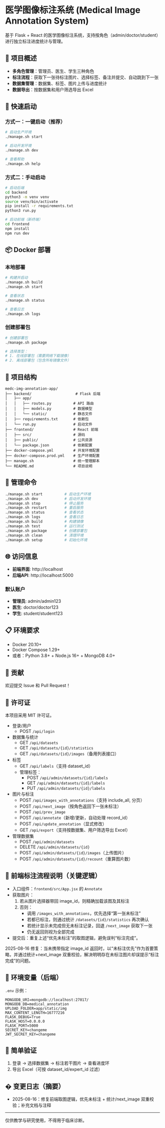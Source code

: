 # 医学图像标注系统 (Medical Image Annotation System)

基于 Flask + React 的医学图像标注系统，支持按角色（admin/doctor/student）进行独立标注进度统计与管理。

## 🎯 项目概述

- **多角色管理**：管理员、医生、学生三种角色
- **标注流程**：获取下一张待标注图片、选择标签、备注并提交、自动跳到下一张
- **数据集管理**：数据集、标签、图片上传与进度统计
- **数据导出**：按数据集和用户筛选导出 Excel

## 🚀 快速启动

### 方式一：一键启动（推荐）
```bash
# 启动生产环境
./manage.sh start

# 启动开发环境
./manage.sh dev

# 查看帮助
./manage.sh help
```

### 方式二：手动启动
```bash
# 启动后端
cd backend
python3 -m venv venv
source venv/bin/activate
pip install -r requirements.txt
python3 run.py

# 启动前端（新终端）
cd frontend
npm install
npm run dev
```

## 📦 Docker 部署

### 本地部署
```bash
# 构建并启动
./manage.sh build
./manage.sh start

# 查看状态
./manage.sh status

# 查看日志
./manage.sh logs
```

### 创建部署包
```bash
# 创建部署包
./manage.sh package

# 选择类型：
# 1. 在线部署包（需要网络下载镜像）
# 2. 离线部署包（包含所有镜像文件）
```

## 📁 项目结构

```
medc-img-annotation-app/
├── backend/                    # Flask 后端
│   ├── app/                   
│   │   ├── routes.py          # API 路由
│   │   ├── models.py          # 数据模型
│   │   └── static/            # 静态文件
│   ├── requirements.txt       # 依赖包
│   └── run.py                 # 启动文件
├── frontend/                  # React 前端
│   ├── src/                   # 源码
│   ├── public/                # 公共资源
│   └── package.json           # 依赖配置
├── docker-compose.yml         # 开发环境配置
├── docker-compose.prod.yml    # 生产环境配置
├── manage.sh                  # 统一管理脚本
└── README.md                  # 项目说明
```

## 🔧 管理命令

```bash
./manage.sh start          # 启动生产环境
./manage.sh dev            # 启动开发环境
./manage.sh stop           # 停止服务
./manage.sh restart        # 重启服务
./manage.sh status         # 查看状态
./manage.sh logs           # 查看日志
./manage.sh build          # 构建镜像
./manage.sh test           # 运行测试
./manage.sh package        # 创建部署包
./manage.sh clean          # 清理环境
./manage.sh setup          # 初始化环境
```

## 🌐 访问信息

- **前端界面**: http://localhost
- **后端API**: http://localhost:5000

### 默认账户
- **管理员**: admin/admin123
- **医生**: doctor/doctor123  
- **学生**: student/student123

## 📋 环境要求

- Docker 20.10+
- Docker Compose 1.29+
- 或者：Python 3.8+ + Node.js 16+ + MongoDB 4.0+

## 🤝 贡献

欢迎提交 Issue 和 Pull Request！

## 📄 许可证

本项目采用 MIT 许可证。

- 登录/用户
  - POST `/api/login`
- 数据集与统计
  - GET `/api/datasets`
  - GET `/api/datasets/{id}/statistics`
  - GET `/api/datasets/{id}/images`（备用列表接口）
- 标签
  - GET `/api/labels`（支持 dataset_id）
  - 管理标签：
    - POST `/api/admin/datasets/{id}/labels`
    - GET `/api/admin/datasets/{id}/labels`
    - PUT `/api/admin/datasets/{id}/labels`
- 图片与标注
  - POST `/api/images_with_annotations`（支持 include_all, 分页）
  - POST `/api/next_image`（按角色返回下一张未标注）
  - POST `/api/prev_image`
  - POST `/api/annotate`（新增/更新，自动处理 record_id）
  - POST `/api/update_annotation`（显式修改）
  - GET `/api/export`（支持按数据集、用户筛选导出 Excel）
- 管理数据集
  - POST `/api/admin/datasets`
  - DELETE `/api/admin/datasets/{id}`
  - POST `/api/admin/datasets/{id}/images`（上传图片）
  - POST `/api/admin/datasets/{id}/recount`（重算图片数）

## 🧭 前端标注流程说明（关键逻辑）

- 入口组件：`frontend/src/App.jsx` 的 `Annotate`
- 获取图片：
  1) 若从图片选择器带回 image_id，则精确加载该图及其标注
  2) 否则：
     - 调用 `/images_with_annotations`，优先选择“第一张未标注”
     - 若都已标注，则通过统计 `/datasets/{id}/statistics` 再次确认
     - 若统计显示未完成但无未标注记录，回退 `/next_image` 获取下一张
     - 仍无返回则视为全部完成
- 提交后：重复上述“优先未标注”的取图逻辑，避免误判“标注完成”。

2025-08-16 修复：当未携带指定 image_id 返回时，以“未标注优先”作为首要策略，并通过统计+next_image 双重校验，解决明明存在未标注图片却误提示“标注完成”的问题。

## 🔧 环境变量（后端）

`.env` 示例：
```env
MONGODB_URI=mongodb://localhost:27017/
MONGODB_DB=medical_annotation
UPLOAD_FOLDER=app/static/img
MAX_CONTENT_LENGTH=16777216
FLASK_DEBUG=True
FLASK_HOST=0.0.0.0
FLASK_PORT=5000
SECRET_KEY=changeme
JWT_SECRET_KEY=changeme
```

## 🧪 简单验证

1) 登录 -> 选择数据集 -> 标注若干图片 -> 查看进度环
2) 导出 Excel（可按 dataset_id/expert_id 过滤）

## � 变更日志（摘要）

- 2025-08-16：修复前端取图逻辑，优先未标注 + 统计/next_image 双重校验；补充文档与注释

---

仅供教学与研究使用，不得用于临床诊断。
